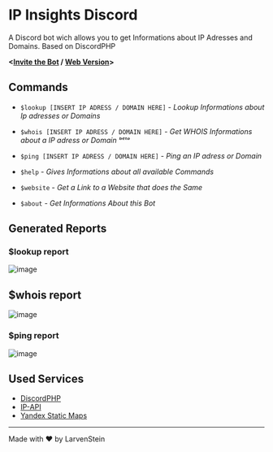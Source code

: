 # IP Insights Discord
A Discord bot wich allows you to get Informations about IP Adresses and Domains. Based on DiscordPHP

**<[Invite the Bot](https://discord.com/api/oauth2/authorize?client_id=992069594900611213&permissions=67584&scope=bot) / [Web Version](https://github.com/LarvenStein/IP-Lookup)>**

## Commands
- `$lookup [INSERT IP ADRESS / DOMAIN HERE]` - *Lookup Informations about Ip adresses or Domains*
- `$whois [INSERT IP ADRESS / DOMAIN HERE]` - *Get WHOIS Informations about a IP adress or Domain ᵇᵉᵗᵃ*
- `$ping [INSERT IP ADRESS / DOMAIN HERE]` - *Ping an IP adress or Domain*

- `$help` - *Gives Informations about all available Commands*
- `$website` - *Get a Link to a Website that does the Same*
- `$about` - *Get Informations About this Bot*

## Generated Reports

### $lookup report
![image](https://user-images.githubusercontent.com/89642388/180652348-226e3e1a-b323-4825-bdc8-ab723a8a65d7.png)

## $whois report
![image](https://user-images.githubusercontent.com/89642388/180652404-bcd20420-5b18-46bd-9a52-8069a4fa80b1.png)

### $ping report
![image](https://user-images.githubusercontent.com/89642388/180652379-4464099b-30e9-4b7c-b514-32d025dc3590.png)


## Used Services
- [DiscordPHP](https://github.com/discord-php/DiscordPHP)
- [IP-API](https://ip-api.com/ "IP-API")
- [Yandex Static Maps](https://yandex.com/dev/maps/staticapi/ "Yandex Static Maps")

------------


Made with &hearts; by LarvenStein
